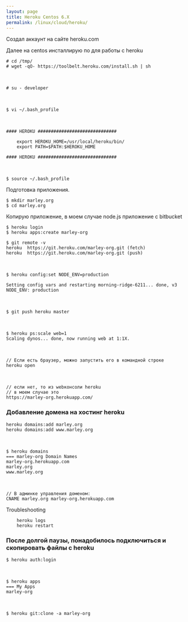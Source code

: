 ```yaml
---
layout: page
title: Heroku Centos 6.X
permalink: /linux/cloud/heroku/
---
```


Создал аккаунт на сайте heroku.com


Далее на centos инсталлирую по для работы с heroku

    # cd /tmp/
    # wget -qO- https://toolbelt.heroku.com/install.sh | sh

<br/>

    # su - developer

<br/>  

    $ vi ~/.bash_profile

<br/>

    #### HEROKU ##############################

        export HEROKU_HOME=/usr/local/heroku/bin/
        export PATH=$PATH:$HEROKU_HOME

    #### HEROKU ##############################


<br/>


    $ source ~/.bash_profile


Подготовка приложения.

    $ mkdir marley.org
    $ cd marley.org

Копирую приложение, в моем случае node.js приложение с bitbucket

    $ heroku login
    $ heroku apps:create marley-org


<!--

heroku apps:create marley-org


mkdir example

cd example

git init

heroku apps:create example


-->

    $ git remote -v
    heroku	https://git.heroku.com/marley-org.git (fetch)
    heroku	https://git.heroku.com/marley-org.git (push)

<br/>

    $ heroku config:set NODE_ENV=production

    Setting config vars and restarting morning-ridge-6211... done, v3
    NODE_ENV: production

<br/>

    $ git push heroku master

<br/>

    $ heroku ps:scale web=1
    Scaling dynos... done, now running web at 1:1X.

<br/>

    // Если есть браузер, можно запустить его в командной строке
    heroku open

<br/>

    // если нет, то из webконсоли heroku
    // в моем случае это
    https://marley-org.herokuapp.com/



### Добавление домена на хостинг heroku


    heroku domains:add marley.org
    heroku domains:add www.marley.org

<br/>

    $ heroku domains
    === marley-org Domain Names
    marley-org.herokuapp.com
    marley.org
    www.marley.org

<br/>

    // В админке управления доменом:
    CNAME marley.org marley-org.herokuapp.com


Troubleshooting

        heroku logs
        heroku restart


### После долгой паузы, понадобилось подключиться и скопировать файлы с heroku

    $ heroku auth:login

<br/>

    $ heroku apps
    === My Apps
    marley-org

<br/>

    $ heroku git:clone -a marley-org
